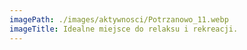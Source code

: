 ```yaml
---
imagePath: ./images/aktywnosci/Potrzanowo_11.webp
imageTitle: Idealne miejsce do relaksu i rekreacji.
---
```

